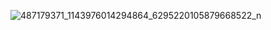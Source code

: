 ![487179371_1143976014294864_6295220105879668522_n](https://github.com/user-attachments/assets/fcb4002a-37b5-4841-9d53-3ca32e5c7e51)

